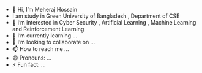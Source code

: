 - 👋 Hi, I’m Meheraj Hossain
- I am study in Green University of Bangladesh , Department of CSE
- 👀 I’m interested in Cyber Security , Artificial Learning , Machine Learning and Reinforcement Learning
- 🌱 I’m currently learning ...
- 💞️ I’m looking to collaborate on ...
- 📫 How to reach me ...
- 😄 Pronouns: ...
- ⚡ Fun fact: ...

<!---
MeherajHosain/MeherajHosain is a ✨ special ✨ repository because its `README.md` (this file) appears on your GitHub profile.
You can click the Preview link to take a look at your changes.
--->
